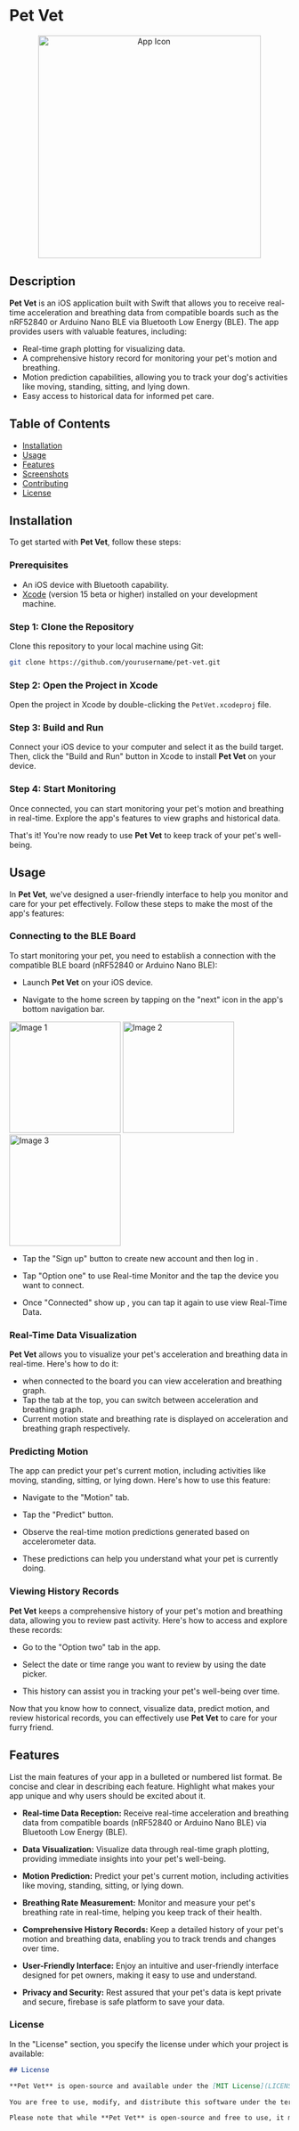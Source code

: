 
# Pet Vet
<p align="center">
  <img src="Sample_Image/icon.jpg" alt="App Icon" width="400" height="400">
</p>

## Description

**Pet Vet** is an iOS application built with Swift that allows you to receive real-time acceleration and breathing data from compatible boards such as the nRF52840 or Arduino Nano BLE via Bluetooth Low Energy (BLE). The app provides users with valuable features, including:

- Real-time graph plotting for visualizing data.
- A comprehensive history record for monitoring your pet's motion and breathing.
- Motion prediction capabilities, allowing you to track your dog's activities like moving, standing, sitting, and lying down.
- Easy access to historical data for informed pet care.

## Table of Contents

- [Installation](#installation)
- [Usage](#usage)
- [Features](#features)
- [Screenshots](#screenshots)
- [Contributing](#contributing)
- [License](#license)

## Installation

To get started with **Pet Vet**, follow these steps:

### Prerequisites

- An iOS device with Bluetooth capability.
- [Xcode](https://developer.apple.com/xcode/) (version 15 beta or higher) installed on your development machine.

### Step 1: Clone the Repository

Clone this repository to your local machine using Git:

```bash
git clone https://github.com/yourusername/pet-vet.git 
```
### Step 2: Open the Project in Xcode

Open the project in Xcode by double-clicking the `PetVet.xcodeproj` file.

### Step 3: Build and Run

Connect your iOS device to your computer and select it as the build target. Then, click the "Build and Run" button in Xcode to install **Pet Vet** on your device.


### Step 4: Start Monitoring

Once connected, you can start monitoring your pet's motion and breathing in real-time. Explore the app's features to view graphs and historical data.

That's it! You're now ready to use **Pet Vet** to keep track of your pet's well-being.

## Usage

In **Pet Vet**, we've designed a user-friendly interface to help you monitor and care for your pet effectively. Follow these steps to make the most of the app's features:

### Connecting to the BLE Board

To start monitoring your pet, you need to establish a connection with the compatible BLE board (nRF52840 or Arduino Nano BLE):

- Launch **Pet Vet** on your iOS device.

- Navigate to the home screen by tapping on the "next" icon in the app's bottom navigation bar.
 
<img src="Sample_Image/Onboard1.jpg" alt="Image 1" width="200"/> <img src="Onboard2.jpg" alt="Image 2" width="200"/> <img src="Onboard3.jpg" alt="Image 3" width="200"/>

- Tap the "Sign up" button to create new account and then log in .

- Tap "Option one" to use Real-time Monitor and the tap the device you want to connect.

- Once "Connected" show up , you can tap it again to use view Real-Time Data.

### Real-Time Data Visualization

**Pet Vet** allows you to visualize your pet's acceleration and breathing data in real-time. Here's how to do it:

- when connected to the board you can view acceleration and breathing graph.
- Tap the tab at the top, you can switch between acceleration and breathing graph. 
- Current motion state and breathing rate is displayed on acceleration and breathing graph respectively.

### Predicting Motion

The app can predict your pet's current motion, including activities like moving, standing, sitting, or lying down. Here's how to use this feature:

- Navigate to the "Motion" tab.

- Tap the "Predict" button.

- Observe the real-time motion predictions generated based on accelerometer data.

- These predictions can help you understand what your pet is currently doing.

### Viewing History Records

**Pet Vet** keeps a comprehensive history of your pet's motion and breathing data, allowing you to review past activity. Here's how to access and explore these records:

- Go to the "Option two" tab in the app.

- Select the date or time range you want to review by using the date picker.


- This history can assist you in tracking your pet's well-being over time.

Now that you know how to connect, visualize data, predict motion, and review historical records, you can effectively use **Pet Vet** to care for your furry friend.

## Features

List the main features of your app in a bulleted or numbered list format. Be concise and clear in describing each feature. Highlight what makes your app unique and why users should be excited about it.

- **Real-time Data Reception:** Receive real-time acceleration and breathing data from compatible boards (nRF52840 or Arduino Nano BLE) via Bluetooth Low Energy (BLE).

- **Data Visualization:** Visualize data through real-time graph plotting, providing immediate insights into your pet's well-being.

- **Motion Prediction:** Predict your pet's current motion, including activities like moving, standing, sitting, or lying down.

- **Breathing Rate Measurement:** Monitor and measure your pet's breathing rate in real-time, helping you keep track of their health.

- **Comprehensive History Records:** Keep a detailed history of your pet's motion and breathing data, enabling you to track trends and changes over time.

- **User-Friendly Interface:** Enjoy an intuitive and user-friendly interface designed for pet owners, making it easy to use and understand.


- **Privacy and Security:** Rest assured that your pet's data is kept private and secure, firebase is safe platform to save your data.



### License

In the "License" section, you specify the license under which your project is available:

```markdown
## License

**Pet Vet** is open-source and available under the [MIT License](LICENSE).

You are free to use, modify, and distribute this software under the terms of the MIT License. See the [LICENSE](LICENSE) file for the full text of the license.

Please note that while **Pet Vet** is open-source and free to use, it may contain third-party libraries or dependencies with their own licenses. Make sure to review and comply with the licenses of those components before using them in other projects.
